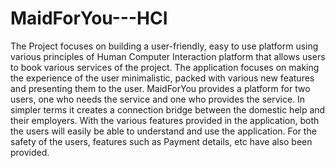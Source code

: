 # MaidForYou---HCI

The Project focuses on building a user-friendly, easy to use platform using various principles
of Human Computer Interaction platform that allows users to book various services of the
project. The application focuses on making the experience of the user minimalistic, packed
with various new features and presenting them to the user. MaidForYou provides a platform
for two users, one who needs the service and one who provides the service. In simpler terms
it creates a connection bridge between the domestic help and their employers. With the
various features provided in the application, both the users will easily be able to understand
and use the application. For the safety of the users, features such as Payment details, etc have
also been provided.

